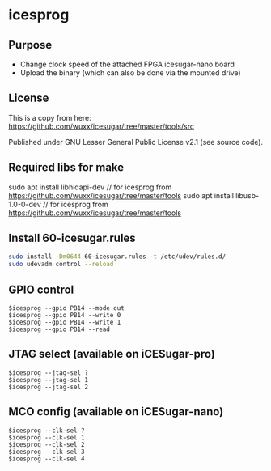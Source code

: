 # icesprog

## Purpose

 * Change clock speed of the attached FPGA icesugar-nano board
 * Upload the binary (which can also be done via the mounted drive)

## License

This is a copy from here: https://github.com/wuxx/icesugar/tree/master/tools/src

Published under GNU Lesser General Public License v2.1 (see source code).


## Required libs for make

sudo apt install libhidapi-dev                 // for icesprog from https://github.com/wuxx/icesugar/tree/master/tools
sudo apt install libusb-1.0-0-dev               // for icesprog from https://github.com/wuxx/icesugar/tree/master/tools



## Install 60-icesugar.rules
```bash
sudo install -Dm0644 60-icesugar.rules -t /etc/udev/rules.d/
sudo udevadm control --reload
```

## GPIO control
```
$icesprog --gpio PB14 --mode out
$icesprog --gpio PB14 --write 0
$icesprog --gpio PB14 --write 1
$icesprog --gpio PB14 --read
```

## JTAG select (available on iCESugar-pro)
```
$icesprog --jtag-sel ?
$icesprog --jtag-sel 1
$icesprog --jtag-sel 2
```

## MCO config (available on iCESugar-nano)
```
$icesprog --clk-sel ?
$icesprog --clk-sel 1
$icesprog --clk-sel 2
$icesprog --clk-sel 3
$icesprog --clk-sel 4
```
